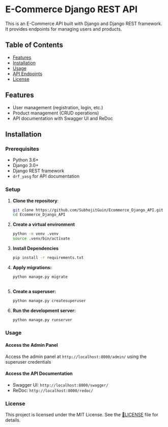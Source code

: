 # E-Commerce Django REST API

This is an E-Commerce API built with Django and Django REST framework. It provides endpoints for managing users and products.

## Table of Contents

- [Features](#features)
- [Installation](#installation)
- [Usage](#usage)
- [API Endpoints](#api-endpoints)
- [License](#license)

## Features

- User management (registration, login, etc.)
- Product management (CRUD operations)
- API documentation with Swagger UI and ReDoc

## Installation

### Prerequisites

- Python 3.6+
- Django 3.0+
- Django REST framework
- `drf_yasg` for API documentation

### Setup

1. **Clone the repository**:
   ```sh
   git clone https://github.com/SubhojitGuin/Ecommerce_Django_API.git
   cd Ecommerce_Django_API

2. **Create a virtual environment**
    ```sh
    python -m venv .venv
    source .venv/bin/activate

3. **Install Dependencies**
    ```sh
    pip install -r requirements.txt

4. **Apply migrations:**
    ```sh
    python manage.py migrate
  
5. **Create a superuser:**
    ```sh
    python manage.py createsuperuser

6. **Run the development server:**
    ```sh
    python manage.py runserver

### Usage

#### Access the Admin Panel
Access the admin panel at `http://localhost:8000/admin/` using the superuser credentials

#### Access the API Documentation
- Swagger UI: `http://localhost:8000/swagger/`
- ReDoc: `http://localhost:8000/redoc/`

### License
This project is licensed under the MIT License. See the [📃LICENSE](LICENSE) file for details.
